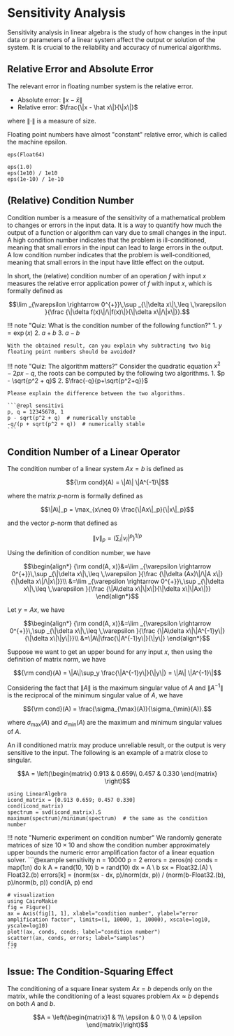 # Sensitivity Analysis

Sensitivity analysis in linear algebra is the study of how changes in the input data or parameters of a linear system affect the output or solution of the system. It is crucial to the reliability and accuracy of numerical algorithms.

## Relative Error and Absolute Error

The relevant error in floating number system is the relative error.

* Absolute error: $\|x - \hat x\|$
* Relative error: $\frac{\|x - \hat x\|}{\|x\|}$

where $\|\cdot\|$ is a measure of size.

Floating point numbers have almost "constant" relative error, which is called the machine epsilon.

```@repl sensitivity
eps(Float64)
```

```@repl sensitivity
eps(1.0)
eps(1e10) / 1e10
eps(1e-10) / 1e-10
```

## (Relative) Condition Number

Condition number is a measure of the sensitivity of a mathematical problem to changes or errors in the input data. It is a way to quantify how much the output of a function or algorithm can vary due to small changes in the input. A high condition number indicates that the problem is ill-conditioned, meaning that small errors in the input can lead to large errors in the output. A low condition number indicates that the problem is well-conditioned, meaning that small errors in the input have little effect on the output.

In short, the (relative) condition number of an operation $f$ with input $x$ measures the relative error application power of $f$ with input $x$, which is formally defined as

```math
\lim _{\varepsilon \rightarrow 0^{+}}\,\sup _{\|\delta x\|\,\leq \,\varepsilon }{\frac {\|\delta f(x)\|/\|f(x)\|}{\|\delta x\|/\|x\|}}.
```

!!! note "Quiz: What is the condition number of the following function?"
    1. $y = \exp(x)$
    2. $a + b$
    3. $a - b$

    With the obtained result, can you explain why subtracting two big floating point numbers should be avoided?

!!! note "Quiz: The algorithm matters?"
    Consider the quadratic equation $x^2 - 2px - q$, the roots can be computed by the following two algorithms.
    1. $p - \sqrt{p^2 + q}$
    2. $\frac{-q}{p+\sqrt{p^2+q}}$

    Please explain the difference between the two algorithms.

    ```@repl sensitivi
    p, q = 12345678, 1
    p - sqrt(p^2 + q)  # numerically unstable
    -q/(p + sqrt(p^2 + q))  # numerically stable
    ```

## Condition Number of a Linear Operator

The condition number of a linear system $Ax = b$ is defined as
```math
{\rm cond}(A) = \|A\| \|A^{-1}\|
```
where the matrix $p$-norm is formally defined as
```math
\|A\|_p = \max_{x\neq 0} \frac{\|Ax\|_p}{\|x\|_p}
```
and the vector $p$-norm that defined as
```math
\|v\|_p = \left(\sum_i{|v_i|^p}\right)^{1/p}
```

Using the definition of condition number, we have
```math
\begin{align*}
{\rm cond(A, x)}&=\lim _{\varepsilon \rightarrow 0^{+}}\,\sup _{\|\delta x\|\,\leq \,\varepsilon }{\frac {\|\delta (Ax)\|/\|A x\|}{\|\delta x\|/\|x\|}}\\
&=\lim _{\varepsilon \rightarrow 0^{+}}\,\sup _{\|\delta x\|\,\leq \,\varepsilon }{\frac {\|A\delta x\|\|x\|}{\|\delta x\|\|Ax\|}}
\end{align*}
```
Let $y = Ax$, we have
```math
\begin{align*}
{\rm cond(A, x)}&=\lim _{\varepsilon \rightarrow 0^{+}}\,\sup _{\|\delta x\|\,\leq \,\varepsilon }{\frac {\|A\delta x\|\|A^{-1}y\|}{\|\delta x\|\|y\|}}\\
&=\|A\|\frac{\|A^{-1}y\|}{\|y\|}
\end{align*}
```
Suppose we want to get an upper bound for any input $x$, then using the definition of matrix norm, we have
```math
{\rm cond}(A) = \|A\|\sup_y \frac{\|A^{-1}y\|}{\|y\|} = \|A\| \|A^{-1}\|
```
Considering the fact that $\|A\|$ is the maximum singular value of $A$ and $\|A^{-1}\|$ is the reciprocal of the minimum singular value of $A$, we have
```math
{\rm cond}(A) = \frac{\sigma_{\max}(A)}{\sigma_{\min}(A)}.
```
where $\sigma_{\max}(A)$ and $\sigma_{\min}(A)$ are the maximum and minimum singular values of $A$.

An ill conditioned matrix may produce unreliable result, or the output is very sensitive to the input. The following is an example of a matrix close to singular.

```math
A = \left(\begin{matrix}
0.913 & 0.659\\
0.457 & 0.330
\end{matrix}
\right)
```

```@repl sensitivity
using LinearAlgebra
icond_matrix = [0.913 0.659; 0.457 0.330]
cond(icond_matrix)
spectrum = svd(icond_matrix).S
maximum(spectrum)/minimum(spectrum)  # the same as the condition number
```

!!! note "Numeric experiment on condition number"
    We randomly generate matrices of size $10\times 10$ and show the condition number approximately upper bounds the numeric error amplification factor of a linear equation solver.
    ```@example sensitivity
    n = 10000
    p = 2
    errors = zeros(n)
    conds = map(1:n) do k
        A = rand(10, 10)
        b = rand(10)
        dx = A \ b
        sx = Float32.(A) \ Float32.(b)
        errors[k] = (norm(sx - dx, p)/norm(dx, p)) / (norm(b-Float32.(b), p)/norm(b, p))
        cond(A, p)
    end

    # visualization
    using CairoMakie
    fig = Figure()
    ax = Axis(fig[1, 1], xlabel="condition number", ylabel="error amplification factor", limits=(1, 10000, 1, 10000), xscale=log10, yscale=log10)
    plot!(ax, conds, conds; label="condition number")
    scatter!(ax, conds, errors; label="samples")
    fig
    ```

## Issue: The Condition-Squaring Effect

The conditioning of a square linear system $Ax = b$ depends only on the matrix, while the conditioning of a least squares problem $Ax \approx b$ depends on both $A$ and $b$.

```math
A = \left(\begin{matrix}1 & 1\\ \epsilon & 0 \\ 0 & \epsilon \end{matrix}\right)
```

